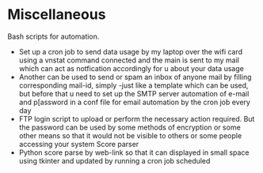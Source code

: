 # Miscellaneous

Bash scripts for automation.

- Set up a cron job to send data usage by my laptop over the wifi card using a vnstat command connected and the main is sent to my mail which can act as notfication accordingly for u about your data usage 
- Another can be used to send or spam an inbox of anyone mail by filling corresponding mail-id, simply
-just like a template which can be used, but before that u need to set up the SMTP server automation of e-mail and p[assword in a conf file for email automation by the cron job every day
- FTP login script to upload or perform the necessary action required. But the password can be used by some methods of encryption or some other means so that it would not be visible to others or some people accessing your system 
Score parser
- Python score parse by web-link so that it can displayed in small space using tkinter and updated by running a cron job scheduled
